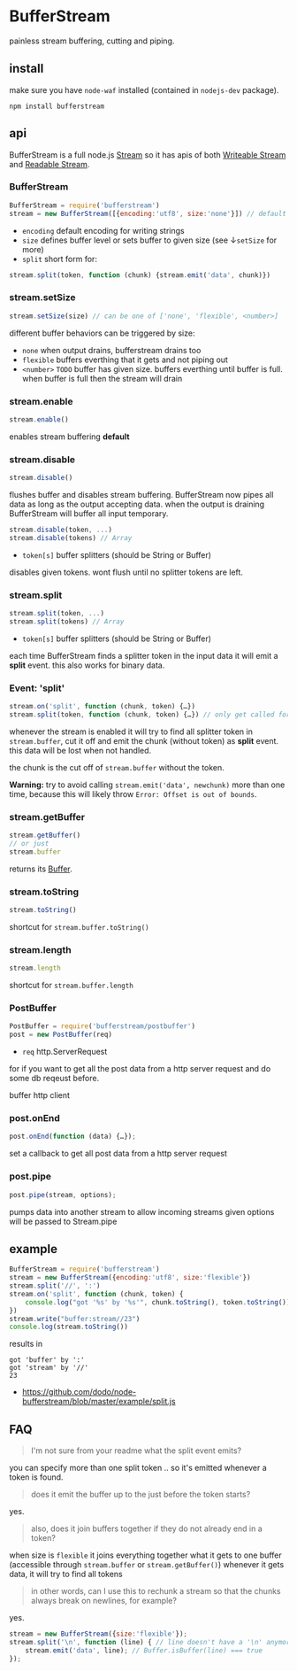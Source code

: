 # BufferStream

painless stream buffering, cutting and piping.

## install

make sure you have `node-waf` installed (contained in `nodejs-dev` package).

    npm install bufferstream

## api

BufferStream is a full node.js [Stream](http://nodejs.org/docs/v0.4.7/api/streams.html) so it has apis of both [Writeable Stream](http://nodejs.org/docs/v0.4.7/api/streams.html#writable_Stream) and [Readable Stream](http://nodejs.org/docs/v0.4.7/api/streams.html#readable_Stream).

### BufferStream

```javascript
BufferStream = require('bufferstream')
stream = new BufferStream([{encoding:'utf8', size:'none'}]) // default
```
 * `encoding` default encoding for writing strings
 * `size` defines buffer level or sets buffer to given size (see ↓`setSize` for more)
 * `split` short form for:

```javascript
stream.split(token, function (chunk) {stream.emit('data', chunk)})
```

### stream.setSize

```javascript
stream.setSize(size) // can be one of ['none', 'flexible', <number>]
```

different buffer behaviors can be triggered by size:

 * `none` when output drains, bufferstream drains too
 * `flexible` buffers everthing that it gets and not piping out
 * `<number>` `TODO` buffer has given size. buffers everthing until buffer is full. when buffer is full then  the stream will drain

### stream.enable

```javascript
stream.enable()
```

enables stream buffering __default__

### stream.disable

```javascript
stream.disable()
```

flushes buffer and disables stream buffering.
BufferStream now pipes all data as long as the output accepting data.
when the output is draining BufferStream will buffer all input temporary.

```javascript
stream.disable(token, ...)
stream.disable(tokens) // Array
```
 * `token[s]` buffer splitters (should be String or Buffer)

disables given tokens. wont flush until no splitter tokens are left.

### stream.split

```javascript
stream.split(token, ...)
stream.split(tokens) // Array
```
 * `token[s]` buffer splitters (should be String or Buffer)

each time BufferStream finds a splitter token in the input data it will emit a __split__ event.
this also works for binary data.

### Event: 'split'

```javascript
stream.on('split', function (chunk, token) {…})
stream.split(token, function (chunk, token) {…}) // only get called for this particular token
```

whenever the stream is enabled it will try to find all splitter token in `stream.buffer`,
cut it off and emit the chunk (without token) as __split__ event.
this data will be lost when not handled.

the chunk is the cut off of `stream.buffer` without the token.

__Warning:__ try to avoid calling `stream.emit('data', newchunk)` more than one time, because this will likely throw `Error: Offset is out of bounds`.

### stream.getBuffer

```javascript
stream.getBuffer()
// or just
stream.buffer
```

returns its [Buffer](http://nodejs.org/docs/v0.4.7/api/buffers.html).

### stream.toString

```javascript
stream.toString()
```

shortcut for `stream.buffer.toString()`

### stream.length

```javascript
stream.length
```

shortcut for `stream.buffer.length`

### PostBuffer

```javascript
PostBuffer = require('bufferstream/postbuffer')
post = new PostBuffer(req)
```
 * `req` http.ServerRequest

for if you want to get all the post data from a http server request and do some db reqeust before.

buffer http client

### post.onEnd

```javascript
post.onEnd(function (data) {…});
```

set a callback to get all post data from a http server request

### post.pipe

```javascript
post.pipe(stream, options);
```

pumps data into another stream to allow incoming streams
given options will be passed to Stream.pipe

## example

```javascript
BufferStream = require('bufferstream')
stream = new BufferStream({encoding:'utf8', size:'flexible'})
stream.split('//', ':')
stream.on('split', function (chunk, token) {
    console.log("got '%s' by '%s'", chunk.toString(), token.toString())
})
stream.write("buffer:stream//23")
console.log(stream.toString())
```

results in

    got 'buffer' by ':'
    got 'stream' by '//'
    23

* https://github.com/dodo/node-bufferstream/blob/master/example/split.js

## FAQ

> I'm not sure from your readme what the split event emits?

you can specify more than one split token .. so it's emitted whenever
a token is found.

> does it emit the buffer up to the just before the token starts?

yes.

> also, does it join buffers together if they do not already end in a token?

when size is `flexible` it joins everything together what it gets to
one buffer (accessible through `stream.buffer` or
`stream.getBuffer()`)
whenever it gets data, it will try to find all tokens

> in other words, can I use this to rechunk a stream so that the chunks always break on newlines, for example?

yes.

```javascript
stream = new BufferStream({size:'flexible'});
stream.split('\n', function (line) { // line doesn't have a '\n' anymore
    stream.emit('data', line); // Buffer.isBuffer(line) === true
});
```
